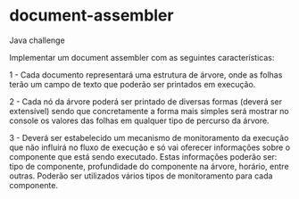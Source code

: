 # document-assembler
Java challenge

Implementar um document assembler com as seguintes características: 

1 - Cada documento representará uma estrutura de árvore, onde as folhas terão um campo de texto que poderão ser printados em execução.

2 - Cada nó da árvore poderá ser printado de diversas formas (deverá ser extensível) sendo que concretamente a forma mais simples será mostrar no console os valores das folhas em qualquer tipo de percurso da árvore.

3 - Deverá ser estabelecido um mecanismo de monitoramento da execução que não influirá no fluxo de execução e só vai oferecer informações sobre o componente que está sendo executado. Estas informações poderão ser: tipo de componente, profundidade do componente na árvore, horário, entre outras. Poderão ser utilizados vários tipos de monitoramento para cada componente.

